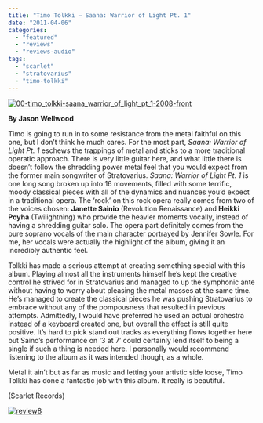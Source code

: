 ```yaml
---
title: "Timo Tolkki – Saana: Warrior of Light Pt. 1"
date: "2011-04-06"
categories: 
  - "featured"
  - "reviews"
  - "reviews-audio"
tags: 
  - "scarlet"
  - "stratovarius"
  - "timo-tolkki"
---
```


[![](http://www.hellbound.ca/wp-content/uploads/2011/04/00-timo_tolkki-saana_warrior_of_light_pt_1-2008-front.jpg "00-timo_tolkki-saana_warrior_of_light_pt_1-2008-front")](http://www.hellbound.ca/wp-content/uploads/2011/04/00-timo_tolkki-saana_warrior_of_light_pt_1-2008-front.jpg)

**By Jason Wellwood**

Timo is going to run in to some resistance from the metal faithful on this one, but I don’t think he much cares. For the most part, _Saana: Warrior of Light Pt. 1_ eschews the trappings of metal and sticks to a more traditional operatic approach. There is very little guitar here, and what little there is doesn’t follow the shredding power metal feel that you would expect from the former main songwriter of Stratovarius. _Saana: Warrior of Light Pt. 1_ is one long song broken up into 16 movements, filled with some terrific, moody classical pieces with all of the dynamics and nuances you’d expect in a traditional opera. The ‘rock’ on this rock opera really comes from two of the voices chosen: **Janette Sainio** (Revolution Renaissance) and **Heikki Poyha** (Twilightning) who provide the heavier moments vocally, instead of having a shredding guitar solo. The opera part definitely comes from the pure soprano vocals of the main character portrayed by Jennifer Sowle. For me, her vocals were actually the highlight of the album, giving it an incredibly authentic feel.

Tolkki has made a serious attempt at creating something special with this album. Playing almost all the instruments himself he’s kept the creative control he strived for in Stratovarius and managed to up the symphonic ante without having to worry about pleasing the metal masses at the same time. He’s managed to create the classical pieces he was pushing Stratovarius to embrace without any of the pompousness that resulted in previous attempts. Admittedly, I would have preferred he used an actual orchestra instead of a keyboard created one, but overall the effect is still quite positive. It’s hard to pick stand out tracks as everything flows together here but Saino’s performance on ‘3 at 7’ could certainly lend itself to being a single if such a thing is needed here. I personally would recommend listening to the album as it was intended though, as a whole.

Metal it ain’t but as far as music and letting your artistic side loose, Timo Tolkki has done a fantastic job with this album. It really is beautiful.

(Scarlet Records)

[![](http://www.hellbound.ca/wp-content/uploads/2009/07/review8.png "review8")](http://www.hellbound.ca/wp-content/uploads/2009/07/review8.png)
